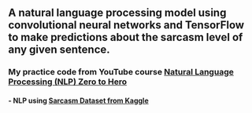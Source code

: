 ## A natural language processing model using convolutional neural networks and TensorFlow to make predictions about the sarcasm level of any given sentence.

### My practice code from YouTube course [Natural Language Processing (NLP) Zero to Hero](https://www.youtube.com/playlist?list=PLQY2H8rRoyvzDbLUZkbudP-MFQZwNmU4S)

#### - NLP using [Sarcasm Dataset from Kaggle](https://www.kaggle.com/datasets/rmisra/news-headlines-dataset-for-sarcasm-detection)


